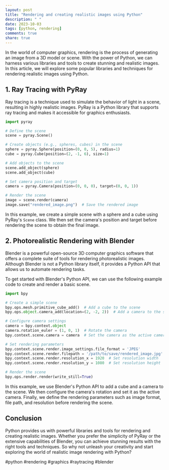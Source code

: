 ```yaml
---
layout: post
title: "Rendering and creating realistic images using Python"
description: " "
date: 2023-10-03
tags: [python, rendering]
comments: true
share: true
---
```


In the world of computer graphics, rendering is the process of generating an image from a 3D model or scene. With the power of Python, we can harness various libraries and tools to create stunning and realistic images. In this article, we will explore some popular libraries and techniques for rendering realistic images using Python.

## 1. Ray Tracing with PyRay

Ray tracing is a technique used to simulate the behavior of light in a scene, resulting in highly realistic images. PyRay is a Python library that supports ray tracing and makes it accessible for graphics enthusiasts.

```python
import pyray

# Define the scene
scene = pyray.Scene()

# Create objects (e.g., spheres, cubes) in the scene
sphere = pyray.Sphere(position=(0, 0, 5), radius=1)
cube = pyray.Cube(position=(2, -1, 6), size=1)

# Add objects to the scene
scene.add_object(sphere)
scene.add_object(cube)

# Set camera position and target
camera = pyray.Camera(position=(0, 0, 0), target=(0, 0, 1))

# Render the scene
image = scene.render(camera)
image.save("rendered_image.png")  # Save the rendered image
```

In this example, we create a simple scene with a sphere and a cube using PyRay's `Scene` class. We then set the camera's position and target before rendering the scene to obtain the final image.

## 2. Photorealistic Rendering with Blender

Blender is a powerful open-source 3D computer graphics software that offers a complete suite of tools for rendering photorealistic images. Although Blender is not a Python library itself, it provides a Python API that allows us to automate rendering tasks.

To get started with Blender's Python API, we can use the following example code to create and render a basic scene.

```python
import bpy

# Create a simple scene
bpy.ops.mesh.primitive_cube_add()  # Add a cube to the scene
bpy.ops.object.camera_add(location=(2, -2, 2))  # Add a camera to the scene

# Configure camera settings
camera = bpy.context.object
camera.rotation_euler = (1, 0, 1)  # Rotate the camera
bpy.context.scene.camera = camera  # Set the camera as the active camera

# Set rendering parameters
bpy.context.scene.render.image_settings.file_format = 'JPEG'
bpy.context.scene.render.filepath = '/path/to/save/rendered_image.jpg'
bpy.context.scene.render.resolution_x = 1920  # Set resolution width
bpy.context.scene.render.resolution_y = 1080  # Set resolution height

# Render the scene
bpy.ops.render.render(write_still=True)
```

In this example, we use Blender's Python API to add a cube and a camera to the scene. We then configure the camera's rotation and set it as the active camera. Finally, we define the rendering parameters such as image format, file path, and resolution before rendering the scene.

## Conclusion

Python provides us with powerful libraries and tools for rendering and creating realistic images. Whether you prefer the simplicity of PyRay or the extensive capabilities of Blender, you can achieve stunning results with the right tools and techniques. So why not unleash your creativity and start exploring the world of realistic image rendering with Python?

#python #rendering #graphics #raytracing #blender